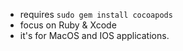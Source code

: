 - requires `sudo gem install cocoapods`
- focus on Ruby & Xcode 
- it's for MacOS and IOS applications.
